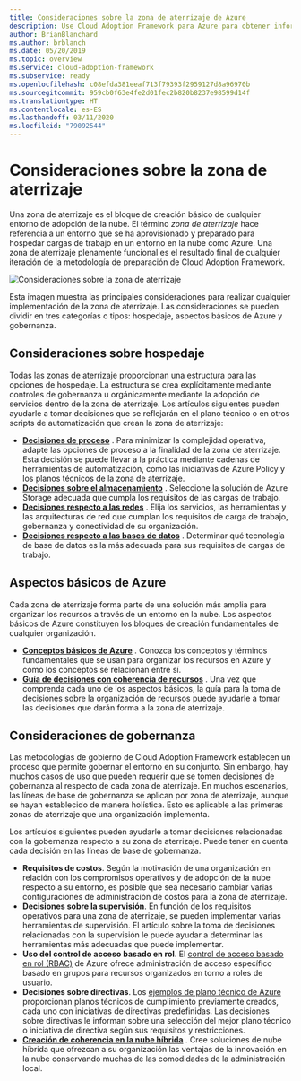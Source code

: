 ```yaml
---
title: Consideraciones sobre la zona de aterrizaje de Azure
description: Use Cloud Adoption Framework para Azure para obtener información sobre la forma en que las zonas de aterrizaje proporcionan el bloque de creación básico de cualquier entorno de adopción de la nube.
author: BrianBlanchard
ms.author: brblanch
ms.date: 05/20/2019
ms.topic: overview
ms.service: cloud-adoption-framework
ms.subservice: ready
ms.openlocfilehash: c08efda381eeaf713f79393f2959127d8a96970b
ms.sourcegitcommit: 959cb0f63e4fe2d01fec2b820b8237e98599d14f
ms.translationtype: HT
ms.contentlocale: es-ES
ms.lasthandoff: 03/11/2020
ms.locfileid: "79092544"
---
```

# <a name="landing-zone-considerations"></a>Consideraciones sobre la zona de aterrizaje

Una zona de aterrizaje es el bloque de creación básico de cualquier entorno de adopción de la nube. El término *zona de aterrizaje* hace referencia a un entorno que se ha aprovisionado y preparado para hospedar cargas de trabajo en un entorno en la nube como Azure. Una zona de aterrizaje plenamente funcional es el resultado final de cualquier iteración de la metodología de preparación de Cloud Adoption Framework.

![Consideraciones sobre la zona de aterrizaje](../../_images/ready/landing-zone-considerations.png)

Esta imagen muestra las principales consideraciones para realizar cualquier implementación de la zona de aterrizaje. Las consideraciones se pueden dividir en tres categorías o tipos: hospedaje, aspectos básicos de Azure y gobernanza.

## <a name="hosting-considerations"></a>Consideraciones sobre hospedaje

Todas las zonas de aterrizaje proporcionan una estructura para las opciones de hospedaje. La estructura se crea explícitamente mediante controles de gobernanza u orgánicamente mediante la adopción de servicios dentro de la zona de aterrizaje. Los artículos siguientes pueden ayudarle a tomar decisiones que se reflejarán en el plano técnico o en otros scripts de automatización que crean la zona de aterrizaje:

- **[Decisiones de proceso](./compute-options.md)** . Para minimizar la complejidad operativa, adapte las opciones de proceso a la finalidad de la zona de aterrizaje. Esta decisión se puede llevar a la práctica mediante cadenas de herramientas de automatización, como las iniciativas de Azure Policy y los planos técnicos de la zona de aterrizaje.
- **[Decisiones sobre el almacenamiento](./storage-options.md)** . Seleccione la solución de Azure Storage adecuada que cumpla los requisitos de las cargas de trabajo.
- **[Decisiones respecto a las redes](./networking-options.md)** . Elija los servicios, las herramientas y las arquitecturas de red que cumplan los requisitos de carga de trabajo, gobernanza y conectividad de su organización.
- **[Decisiones respecto a las bases de datos](./data-options.md)** . Determinar qué tecnología de base de datos es la más adecuada para sus requisitos de cargas de trabajo.

## <a name="azure-fundamentals"></a>Aspectos básicos de Azure

Cada zona de aterrizaje forma parte de una solución más amplia para organizar los recursos a través de un entorno en la nube. Los aspectos básicos de Azure constituyen los bloques de creación fundamentales de cualquier organización.

- **[Conceptos básicos de Azure](./fundamental-concepts.md)** . Conozca los conceptos y términos fundamentales que se usan para organizar los recursos en Azure y cómo los conceptos se relacionan entre sí.
- **[Guía de decisiones con coherencia de recursos](../../decision-guides/resource-consistency/index.md)** . Una vez que comprenda cada uno de los aspectos básicos, la guía para la toma de decisiones sobre la organización de recursos puede ayudarle a tomar las decisiones que darán forma a la zona de aterrizaje.

## <a name="governance-considerations"></a>Consideraciones de gobernanza

Las metodologías de gobierno de Cloud Adoption Framework establecen un proceso que permite gobernar el entorno en su conjunto. Sin embargo, hay muchos casos de uso que pueden requerir que se tomen decisiones de gobernanza al respecto de cada zona de aterrizaje. En muchos escenarios, las líneas de base de gobernanza se aplican por zona de aterrizaje, aunque se hayan establecido de manera holística. Esto es aplicable a las primeras zonas de aterrizaje que una organización implementa.

Los artículos siguientes pueden ayudarle a tomar decisiones relacionadas con la gobernanza respecto a su zona de aterrizaje. Puede tener en cuenta cada decisión en las líneas de base de gobernanza.

- **Requisitos de costos**. Según la motivación de una organización en relación con los compromisos operativos y de adopción de la nube respecto a su entorno, es posible que sea necesario cambiar varias configuraciones de administración de costos para la zona de aterrizaje.
- **Decisiones sobre la supervisión**. En función de los requisitos operativos para una zona de aterrizaje, se pueden implementar varias herramientas de supervisión. El artículo sobre la toma de decisiones relacionadas con la supervisión le puede ayudar a determinar las herramientas más adecuadas que puede implementar.
- **Uso del control de acceso basado en rol**. El [control de acceso basado en rol (RBAC)](../considerations/roles.md) de Azure ofrece administración de acceso específico basado en grupos para recursos organizados en torno a roles de usuario.
- **Decisiones sobre directivas**. Los [ejemplos de plano técnico de Azure](https://docs.microsoft.com/azure/governance/blueprints/samples) proporcionan planos técnicos de cumplimiento previamente creados, cada uno con iniciativas de directivas predefinidas. Las decisiones sobre directivas le informan sobre una selección del mejor plano técnico o iniciativa de directiva según sus requisitos y restricciones.
- **[Creación de coherencia en la nube híbrida](./hybrid-consistency.md)** . Cree soluciones de nube híbrida que ofrezcan a su organización las ventajas de la innovación en la nube conservando muchas de las comodidades de la administración local.
